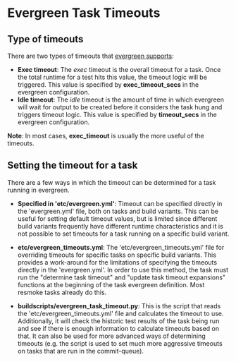 # Evergreen Task Timeouts

## Type of timeouts

There are two types of timeouts that [evergreen supports](https://github.com/evergreen-ci/evergreen/wiki/Project-Commands#timeoutupdate):

* **Exec timeout**: The _exec_ timeout is the overall timeout for a task. Once the total runtime for
a test hits this value, the timeout logic will be triggered. This value is specified by
**exec_timeout_secs** in the evergreen configuration.
* **Idle timeout**: The _idle_ timeout is the amount of time in which evergreen will wait for
output to be created before it considers the task hung and triggers timeout logic. This value
is specified by **timeout_secs** in the evergreen configuration.

**Note**: In most cases, **exec_timeout** is usually the more useful of the timeouts.

## Setting the timeout for a task

There are a few ways in which the timeout can be determined for a task running in evergreen.

* **Specified in 'etc/evergreen.yml'**: Timeout can be specified directly in the 'evergreen.yml' file,
both on tasks and build variants. This can be useful for setting default timeout values, but is limited
since different build variants frequently have different runtime characteristics and it is not possible
to set timeouts for a task running on a specific build variant.

* **etc/evergreen_timeouts.yml**: The 'etc/evergreen_timeouts.yml' file for overriding timeouts
for specific tasks on specific build variants. This provides a work-around for the limitations of
specifying the timeouts directly in the 'evergreen.yml'. In order to use this method, the task
must run the "determine task timeout" and "update task timeout expansions" functions at the beginning
of the task evergreen definition. Most resmoke tasks already do this.

* **buildscripts/evergreen_task_timeout.py**: This is the script that reads the 'etc/evergreen_timeouts.yml'
file and calculates the timeout to use. Additionally, it will check the historic test results of the
task being run and see if there is enough information to calculate timeouts based on that. It can
also be used for more advanced ways of determining timeouts (e.g. the script is used to set much
more aggressive timeouts on tasks that are run in the commit-queue).
